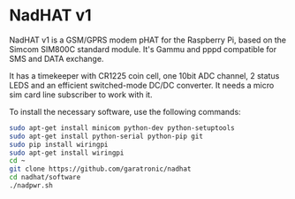<!--
---
name: NadHAT v1
class: board
type: IOT,ADC
formfactor: pHAT
manufacturer: Garatronic
collected: Other
description: An GSM/GPRS add-on board for the Raspberry Pi
url: https://www.garatronic.fr
github: https://github.com/garatronic/nadhat
schematic: https://github.com/garatronic/nadhat/tree/master/hardware/nadhat_v1_schematics.pdf
buy: https://www.amazon.co.uk/NadHAT-GPRS-expansion-board-Raspberry/dp/B076M83F38
image: 'nadhat_v1.png'
pincount: 40
eeprom: no
power:
  '2':
ground:
  '6':
  '9':
  '14':
  '20':
  '25':
  '30':
  '34':
  '39':
pin:
  '8':
    mode: uart
    name: TXD
  '10':
    mode: uart
    name: RXD
  '37':
    name: PWR_BT
    mode: output
    active: high
-->
# NadHAT v1

NadHAT v1 is a GSM/GPRS modem pHAT for the Raspberry Pi, based on the Simcom SIM800C standard module. It's Gammu and pppd compatible for SMS and DATA exchange.

It has a timekeeper with CR1225 coin cell, one 10bit ADC channel, 2 status LEDS and an efficient switched-mode DC/DC converter. It needs a micro sim card line subscriber to work with it.

To install the necessary software, use the following commands:

```bash
sudo apt-get install minicom python-dev python-setuptools
sudo apt-get install python-serial python-pip git
sudo pip install wiringpi
sudo apt-get install wiringpi
cd ~
git clone https://github.com/garatronic/nadhat
cd nadhat/software
./nadpwr.sh
```
